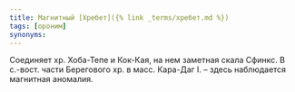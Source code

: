 ```yaml
---
title: Магнитный [Хребет]({% link _terms/хребет.md %})
tags: [ороним]
synonyms:
---
```


Соединяет хр. Хоба-Тепе и Кок-Кая, на нем заметная скала Сфинкс. В с.-вост.
части Берегового хр. в масс. Кара-Даг I. – здесь наблюдается магнитная аномалия.
